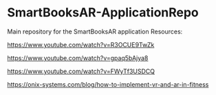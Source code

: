 # SmartBooksAR-ApplicationRepo
Main repository for the SmartBooksAR application
Resources:

https://www.youtube.com/watch?v=R3OCUE9TwZk

https://www.youtube.com/watch?v=gpaq5bAjya8

https://www.youtube.com/watch?v=FWyTf3USDCQ

https://onix-systems.com/blog/how-to-implement-vr-and-ar-in-fitness
